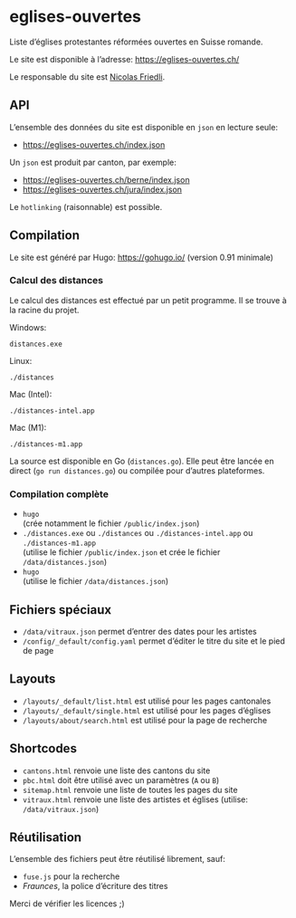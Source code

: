 # eglises-ouvertes

Liste d’églises protestantes réformées ouvertes en Suisse romande.

Le site est disponible à l’adresse: https://eglises-ouvertes.ch/

Le responsable du site est [Nicolas Friedli](https://nicolasfriedli.ch/).

## API

L’ensemble des données du site est disponible en `json` en lecture seule: 

- https://eglises-ouvertes.ch/index.json

Un `json` est produit par canton, par exemple:

- https://eglises-ouvertes.ch/berne/index.json
- https://eglises-ouvertes.ch/jura/index.json

Le `hotlinking` (raisonnable) est possible.

## Compilation

Le site est généré par Hugo: https://gohugo.io/ (version 0.91 minimale)

### Calcul des distances

Le calcul des distances est effectué par un petit programme.
Il se trouve à la racine du projet.

Windows:

    distances.exe

Linux:

    ./distances

Mac (Intel):

    ./distances-intel.app

Mac (M1):

    ./distances-m1.app

La source est disponible en Go (`distances.go`).
Elle peut être lancée en direct (`go run distances.go`) ou compilée pour d’autres plateformes.


### Compilation complète

- `hugo`  
  (crée notamment le fichier `/public/index.json`)
- `./distances.exe` ou `./distances` ou `./distances-intel.app` ou `./distances-m1.app`  
  (utilise le fichier `/public/index.json` et crée le fichier `/data/distances.json`)
- `hugo`  
  (utilise le fichier `/data/distances.json`)

## Fichiers spéciaux

- `/data/vitraux.json` permet d’entrer des dates pour les artistes
- `/config/_default/config.yaml` permet d’éditer le titre du site et le pied de page

## Layouts

- `/layouts/_default/list.html` est utilisé pour les pages cantonales
- `/layouts/_default/single.html` est utilisé pour les pages d’églises
- `/layouts/about/search.html` est utilisé pour la page de recherche

## Shortcodes

- `cantons.html` renvoie une liste des cantons du site
- `pbc.html` doit être utilisé avec un paramètres (`A` ou `B`)
- `sitemap.html` renvoie une liste de toutes les pages du site
- `vitraux.html` renvoie une liste des artistes et églises (utilise: `/data/vitraux.json`)

## Réutilisation

L’ensemble des fichiers peut être réutilisé librement, sauf:

- `fuse.js` pour la recherche
- *Fraunces*, la police d’écriture des titres

Merci de vérifier les licences ;)